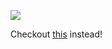 ![](https://media.giphy.com/media/joV1k1sNOT5xC/giphy-downsized.gif)

Checkout [this](https://github.com/mudler/gh-k8s) instead!
